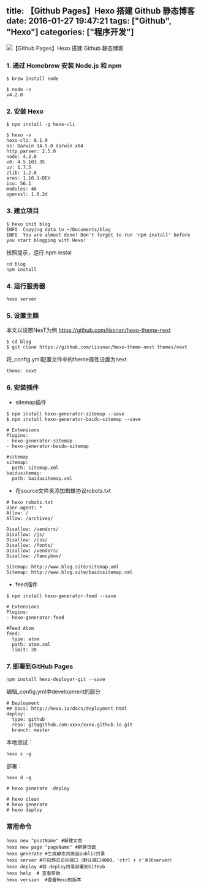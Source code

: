 title: 【Github Pages】Hexo 搭建 Github 静态博客
date: 2016-01-27 19:47:21
tags: ["Github", "Hexo"]
categories: ["程序开发"]
---
![【Github Pages】Hexo 搭建 Github 静态博客](img/hexo_github.png)

### 1. 通过 Homebrew 安装 Node.js 和 npm

```
$ brew install node

$ node -v
v4.2.0
```

### 2. 安装 Hexo
```
$ npm install -g hexo-cli

$ hexo -v
hexo-cli: 0.1.9
os: Darwin 14.5.0 darwin x64
http_parser: 2.5.0
node: 4.2.0
v8: 4.5.103.35
uv: 1.7.5
zlib: 1.2.8
ares: 1.10.1-DEV
icu: 56.1
modules: 46
openssl: 1.0.2d
```

<!-- more -->

### 3. 建立项目
```
$ hexo init blog
INFO  Copying data to ~/Documents/blog
INFO  You are almost done! Don't forget to run 'npm install' before you start blogging with Hexo!
```
按照提示，运行 npm instal

```
cd blog
npm install
```

### 4. 运行服务器
```
hexo server
```

### 5. 设置主题
本文以设置NexT为例
https://github.com/iissnan/hexo-theme-next

```
$ cd blog
$ git clone https://github.com/iissnan/hexo-theme-next themes/next
```

将_config.yml配置文件中的theme属性设置为next

```
theme: next
```


### 6. 安装插件

- sitemap插件

```
$ npm install hexo-generator-sitemap --save
$ npm install hexo-generator-baidu-sitemap --save
```

```
# Extensions
Plugins:
- hexo-generator-sitemap
- hexo-generator-baidu-sitemap

#sitemap
sitemap:
  path: sitemap.xml
baidusitemap:
  path: baidusitemap.xml
```

- 在source文件夹添加蜘蛛协议robots.txt

```
# hexo robots.txt
User-agent: *
Allow: /
Allow: /archives/

Disallow: /vendors/
Disallow: /js/
Disallow: /css/
Disallow: /fonts/
Disallow: /vendors/
Disallow: /fancybox/

Sitemap: http://www.blog.site/sitemap.xml
Sitemap: http://www.blog.site/baidusitemap.xml
```

- feed插件

```
$ npm install hexo-generator-feed --save
```

```
# Extensions
Plugins:
- hexo-generator-feed

#Feed Atom
feed:
  type: atom
  path: atom.xml
  limit: 20
```

### 7. 部署到GitHub Pages
```
npm install hexo-deployer-git --save
```

编辑_config.yml中development的部分

```
# Deployment
## Docs: http://hexo.io/docs/deployment.html
deploy:
  type: github
  repo: git@github.com:xxxx/xxxx.github.io.git
  branch: master
```

本地测试：

```
hexo s -g
```

部署：

```
hexo d -g

# hexo generate -deploy

# hexo clean
# hexo generate
# hexo deploy
```

### 常用命令
```
hexo new "postName" #新建文章
hexo new page "pageName" #新建页面
hexo generate #生成静态页面至public目录
hexo server #开启预览访问端口（默认端口4000，'ctrl + c'关闭server）
hexo deploy #将.deploy目录部署到GitHub
hexo help  # 查看帮助
hexo version  #查看Hexo的版本
```
